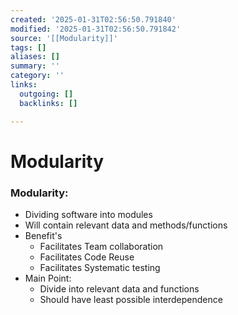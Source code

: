 ```yaml
---
created: '2025-01-31T02:56:50.791840'
modified: '2025-01-31T02:56:50.791842'
source: '[[Modularity]]'
tags: []
aliases: []
summary: ''
category: ''
links:
  outgoing: []
  backlinks: []

---
```


# Modularity

### Modularity:
- Dividing software into modules
- Will contain relevant data and methods/functions
- Benefit's
	- Facilitates Team collaboration
	- Facilitates Code Reuse
	- Facilitates Systematic testing
- Main Point:
	- Divide into relevant data and functions
	- Should have least possible interdependence